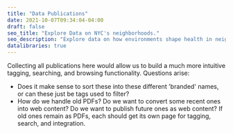 ```yaml
---
title: "Data Publications"
date: 2021-10-07T09:34:04-04:00
draft: false
seo_title: "Explore Data on NYC's neighborhoods."
seo_description: "Explore data on how environments shape health in neighborhoods throughout New York City."
datalibraries: true
---
```


Collecting all publications here would allow us to build a much more intuitive tagging, searching, and browsing functionality. Questions arise:
- Does it make sense to sort these into these different 'branded' names, or can these just be tags used to filter? 
- How do we handle old PDFs? Do we want to convert some recent ones into web content? Do we want to publish future ones as web content? If old ones remain as PDFs, each should get its own page for tagging, search, and integration. 